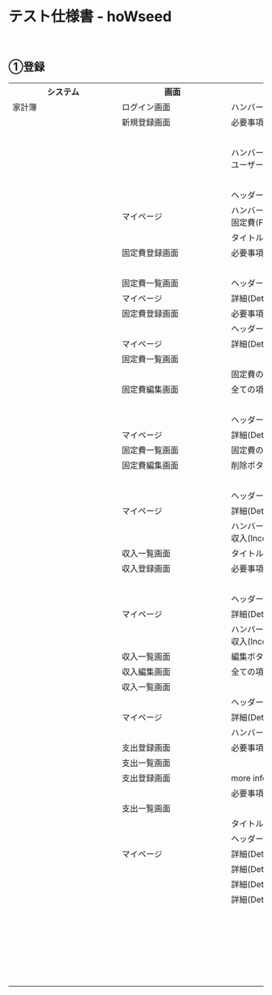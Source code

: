 # テスト仕様書 - hoWseed

<br>

## ①登録

<table>
  <tr>
    <th id="for_result">システム</th>
    <th id="for_result">画面</th>
    <th id="text">やること</th>
    <th id="text">想定結果</th>
    <th id="result">結果</th>
    <th id="result">実施不要</th>
  </tr>
  <tr>
    <td>家計簿</td>
    <td>ログイン画面</td>
    <td>ハンバーガーメニューを押下</td>
    <td>ログアウトボタンが表示されていない</td>
    <td id="checkbox"><input type="checkbox"></input>&nbsp;</td>
    <td> &nbsp;</td>
  </tr>
  <tr>
    <td></td>
    <td>新規登録画面</td>
    <td>必要事項を入力し登録ボタンを押下</td>
    <td>マイページに遷移する</td>
    <td id="checkbox"><input type="checkbox"></input>&nbsp;</td>
    <td> &nbsp;</td>
  </tr>
  <tr>
    <td></td>
    <td> &nbsp;</td>
    <td> &nbsp;</td>
    <td>ハンバーガーメニューの内容がログイン後の表示に変わっている</td>
    <td id="checkbox"><input type="checkbox"></input>&nbsp;</td>
    <td>&nbsp;</td>
  </tr>
  <tr>
    <td></td>
    <td> &nbsp;</td>
    <td>ハンバーガーメニューの設定(Settings)から<br>ユーザー情報(User Information)を押下</td>
    <td>ユーザー情報の編集画面に遷移する</td>
    <td id="checkbox"><input type="checkbox"></input>&nbsp;</td>
    <td>&nbsp;</td>
  </tr>
  <tr>
    <td></td>
    <td> &nbsp;</td>
    <td> &nbsp;</td>
    <td>登録した内容が表示されている</td>
    <td id="checkbox"><input type="checkbox"></input>&nbsp;</td>
    <td>&nbsp;</td>
  </tr>
  <tr>
    <td></td>
    <td> &nbsp;</td>
    <td>ヘッダーのロゴ画像を押下</td>
    <td>マイページに遷移する</td>
    <td id="checkbox"><input type="checkbox"></input>&nbsp;</td>
    <td>&nbsp;</td>
  </tr>
  <tr>
    <td></td>
    <td>マイページ</td>
    <td>ハンバーガーメニューの設定(Settings)から<br>固定費(Fixed Income)のボタンを押下</td>
    <td>固定費の一覧画面に遷移する</td>
    <td id="checkbox"><input type="checkbox"></input>&nbsp;</td>
    <td>&nbsp;</td>
  </tr>
  <tr>
    <td></td>
    <td> &nbsp;</td>
    <td>タイトル横の緑のプラスボタンを押下</td>
    <td>固定費の新規登録画面に遷移する</td>
    <td id="checkbox"><input type="checkbox"></input>&nbsp;</td>
    <td>&nbsp;</td>
  </tr>
  <tr>
    <td></td>
    <td>固定費登録画面</td>
    <td>必要事項を入力し登録ボタンを押下(１つめ)</td>
    <td>固定費の一覧画面に遷移する</td>
    <td id="checkbox"><input type="checkbox"></input>&nbsp;</td>
    <td>&nbsp;</td>
  </tr>
  <tr>
    <td></td>
    <td> &nbsp;</td>
    <td> &nbsp;</td>
    <td>登録した内容が一覧に表示されている(１つめ)</td>
    <td id="checkbox"><input type="checkbox"></input>&nbsp;</td>
    <td>&nbsp;</td>
  </tr>
  <tr>
    <td></td>
    <td>固定費一覧画面</td>
    <td>ヘッダーのロゴ画像を押下</td>
    <td>マイページに遷移する</td>
    <td id="checkbox"><input type="checkbox"></input>&nbsp;</td>
    <td>&nbsp;</td>
  </tr>
  <tr>
    <td></td>
    <td>マイページ</td>
    <td>詳細(Details)ボタンを押下</td>
    <td>固定費の合計が正しく表示されている</td>
    <td id="checkbox"><input type="checkbox"></input>&nbsp;</td>
    <td>&nbsp;</td>
  </tr>
  <tr>
    <td></td>
    <td>固定費登録画面</td>
    <td>必要事項を入力し登録ボタンを押下(２つめ)</td>
    <td>固定費の一覧画面に遷移する</td>
    <td id="checkbox"><input type="checkbox"></input>&nbsp;</td>
    <td>&nbsp;</td>
  </tr>
  <tr>
    <td></td>
    <td> &nbsp;</td>
    <td>ヘッダーのロゴ画像を押下</td>
    <td>マイページに遷移する</td>
    <td id="checkbox"><input type="checkbox"></input>&nbsp;</td>
    <td>&nbsp;</td>
  </tr>
  <tr>
    <td></td>
    <td>マイページ</td>
    <td>詳細(Details)ボタンを押下</td>
    <td>固定費の合計が正しく表示されている</td>
    <td id="checkbox"><input type="checkbox"></input>&nbsp;</td>
    <td>&nbsp;</td>
  </tr>
  <tr>
    <td></td>
    <td>固定費一覧画面</td>
    <td> &nbsp;</td>
    <td>登録した内容が一覧に表示されている(２つめ)</td>
    <td id="checkbox"><input type="checkbox"></input>&nbsp;</td>
    <td>&nbsp;</td>
  </tr>
  <tr>
    <td></td>
    <td> &nbsp;</td>
    <td>固定費の一覧画面から任意の科目を選択、編集ボタンを押下</td>
    <td>選択した科目の金額、説明が表示されている</td>
    <td id="checkbox"><input type="checkbox"></input>&nbsp;</td>
    <td>&nbsp;</td>
  </tr>
  <tr>
    <td></td>
    <td>固定費編集画面</td>
    <td>全ての項目を編集し、更新(Update)ボタンを押下</td>
    <td>固定費の一覧画面に遷移する</td>
    <td id="checkbox"><input type="checkbox"></input>&nbsp;</td>
    <td>&nbsp;</td>
  </tr>
  <tr>
    <td></td>
    <td> &nbsp;</td>
    <td> &nbsp;</td>
    <td>編集した内容が反映されている</td>
    <td id="checkbox"><input type="checkbox"></input>&nbsp;</td>
    <td>&nbsp;</td>
  </tr>
  <tr>
    <td></td>
    <td> &nbsp;</td>
    <td>ヘッダーのロゴ画像を押下</td>
    <td>マイページに遷移する</td>
    <td id="checkbox"><input type="checkbox"></input>&nbsp;</td>
    <td>&nbsp;</td>
  </tr>
  <tr>
    <td></td>
    <td>マイページ</td>
    <td>詳細(Details)ボタンを押下</td>
    <td>固定費の合計が正しく表示されている</td>
    <td id="checkbox"><input type="checkbox"></input>&nbsp;</td>
    <td>&nbsp;</td>
  </tr>
  <tr>
    <td></td>
    <td>固定費一覧画面</td>
    <td>固定費の一覧画面から任意の科目を選択、編集ボタンを押下</td>
    <td>編集後の内容が表示されている</td>
    <td id="checkbox"><input type="checkbox"></input>&nbsp;</td>
    <td>&nbsp;</td>
  </tr>
  <tr>
    <td></td>
    <td>固定費編集画面</td>
    <td>削除ボタンを押下</td>
    <td>固定費の一覧画面に遷移する</td>
    <td id="checkbox"><input type="checkbox"></input>&nbsp;</td>
    <td>&nbsp;</td>
  </tr>
  <tr>
    <td></td>
    <td> &nbsp;</td>
    <td> &nbsp;</td>
    <td>削除した科目が一覧画面に表示されていない</td>
    <td id="checkbox"><input type="checkbox"></input>&nbsp;</td>
    <td>&nbsp;</td>
  </tr>
  <tr>
    <td></td>
    <td> &nbsp;</td>
    <td>ヘッダーのロゴ画像を押下</td>
    <td>マイページに遷移する</td>
    <td id="checkbox"><input type="checkbox"></input>&nbsp;</td>
    <td>&nbsp;</td>
  </tr>
  <tr>
    <td></td>
    <td>マイページ</td>
    <td>詳細(Details)ボタンを押下</td>
    <td>固定費の合計が正しく表示されている</td>
    <td id="checkbox"><input type="checkbox"></input>&nbsp;</td>
    <td>&nbsp;</td>
  </tr>
  <tr>
    <td></td>
    <td> &nbsp;</td>
    <td>ハンバーガーメニューの設定(Settings)から、<br>収入(Incomes)を押下</td>
    <td>収入の一覧画面に遷移する</td>
    <td id="checkbox"><input type="checkbox"></input>&nbsp;</td>
    <td>&nbsp;</td>
  </tr>
  <tr>
    <td></td>
    <td>収入一覧画面</td>
    <td>タイトル横の緑のプラスボタンを押下</td>
    <td>収入の新規登録画面に遷移する</td>
    <td id="checkbox"><input type="checkbox"></input>&nbsp;</td>
    <td>&nbsp;</td>
  </tr>
  <tr>
    <td></td>
    <td>収入登録画面</td>
    <td>必要事項を入力し登録ボタンを押下</td>
    <td>収入の一覧画面に遷移する</td>
    <td id="checkbox"><input type="checkbox"></input>&nbsp;</td>
    <td>&nbsp;</td>
  </tr>
  <tr>
    <td></td>
    <td> &nbsp;</td>
    <td> &nbsp;</td>
    <td>登録した内容が一覧に表示されている</td>
    <td id="checkbox"><input type="checkbox"></input>&nbsp;</td>
    <td>&nbsp;</td>
  </tr>
  <tr>
    <td></td>
    <td> &nbsp;</td>
    <td>ヘッダーのロゴ画像を押下</td>
    <td>マイページに遷移する</td>
    <td id="checkbox"><input type="checkbox"></input>&nbsp;</td>
    <td>&nbsp;</td>
  </tr>
  <tr>
    <td></td>
    <td>マイページ</td>
    <td>詳細(Details)ボタンを押下</td>
    <td>今月の貯金額が正しく表示されている</td>
    <td id="checkbox"><input type="checkbox"></input>&nbsp;</td>
    <td>&nbsp;</td>
  </tr>
  <tr>
    <td></td>
    <td> &nbsp;</td>
    <td>ハンバーガーメニューの設定(Settings)から、<br>収入(Incomes)を押下</td>
    <td>収入一覧画面に遷移する</td>
    <td id="checkbox"><input type="checkbox"></input>&nbsp;</td>
    <td>&nbsp;</td>
  </tr>
  <tr>
    <td></td>
    <td>収入一覧画面</td>
    <td>編集ボタンを押下</td>
    <td>収入編集画面に遷移する</td>
    <td id="checkbox"><input type="checkbox"></input>&nbsp;</td>
    <td>&nbsp;</td>
  </tr>
  <tr>
    <td></td>
    <td>収入編集画面</td>
    <td>全ての項目を編集し、登録(Update)ボタンを押下</td>
    <td>収入一覧画面に遷移する</td>
    <td id="checkbox"><input type="checkbox"></input>&nbsp;</td>
    <td>&nbsp;</td>
  </tr>
  <tr>
    <td></td>
    <td>収入一覧画面</td>
    <td> &nbsp;</td>
    <td>編集した内容が反映されている</td>
    <td id="checkbox"><input type="checkbox"></input>&nbsp;</td>
    <td>&nbsp;</td>
  </tr>
  <tr>
    <td></td>
    <td> &nbsp;</td>
    <td>ヘッダーのロゴ画像を押下</td>
    <td>マイページに遷移する</td>
    <td id="checkbox"><input type="checkbox"></input>&nbsp;</td>
    <td>&nbsp;</td>
  </tr>
  <tr>
    <td></td>
    <td>マイページ</td>
    <td>詳細(Details)ボタンを押下</td>
    <td>今月の貯金額が編集した内容で正しく表示されている</td>
    <td id="checkbox"><input type="checkbox"></input>&nbsp;</td>
    <td>&nbsp;</td>
  </tr>
  <tr>
    <td></td>
    <td> &nbsp;</td>
    <td>ハンバーガーメニューから、吹き出しアイコンを押下</td>
    <td>支出登録画面に遷移する</td>
    <td id="checkbox"><input type="checkbox"></input>&nbsp;</td>
    <td>&nbsp;</td>
  </tr>
  <tr>
    <td></td>
    <td>支出登録画面</td>
    <td>必要事項を入力し登録ボタンを押下(１つめ)</td>
    <td>支出一覧画面に遷移する</td>
    <td id="checkbox"><input type="checkbox"></input>&nbsp;</td>
    <td>&nbsp;</td>
  </tr>
  <tr>
    <td></td>
    <td>支出一覧画面</td>
    <td> &nbsp;</td>
    <td>登録した内容が一覧に表示されている(１つめ)</td>
    <td id="checkbox"><input type="checkbox"></input>&nbsp;</td>
    <td>&nbsp;</td>
  </tr>
  <tr>
    <td></td>
    <td>支出登録画面</td>
    <td>more infoボタンを押下</td>
    <td>支出一覧画面に遷移する</td>
    <td id="checkbox"><input type="checkbox"></input>&nbsp;</td>
    <td>&nbsp;</td>
  </tr>
  <tr>
    <td></td>
    <td> &nbsp;</td>
    <td>必要事項を入力し登録ボタンを押下(２つめ)</td>
    <td>支出一覧画面に遷移する</td>
    <td id="checkbox"><input type="checkbox"></input>&nbsp;</td>
    <td>&nbsp;</td>
  </tr>
  <tr>
    <td></td>
    <td>支出一覧画面</td>
    <td> &nbsp;</td>
    <td>登録した内容が一覧に表示されている(２つめ)</td>
    <td id="checkbox"><input type="checkbox"></input>&nbsp;</td>
    <td>&nbsp;</td>
  </tr>
  <tr>
    <td></td>
    <td> &nbsp;</td>
    <td>タイトル横の緑のプラスボタンを押下</td>
    <td>支出登録画面に遷移する</td>
    <td id="checkbox"><input type="checkbox"></input>&nbsp;</td>
    <td>&nbsp;</td>
  </tr>
  <tr>
    <td></td>
    <td> &nbsp;</td>
    <td>ヘッダーのロゴ画像を押下</td>
    <td>マイページに遷移する</td>
    <td id="checkbox"><input type="checkbox"></input>&nbsp;</td>
    <td>&nbsp;</td>
  </tr>
  <tr>
    <td></td>
    <td>マイページ</td>
    <td>詳細(Details)の中の今日使った金額を押下</td>
    <td>支出一覧画面に遷移する</td>
    <td id="checkbox"><input type="checkbox"></input>&nbsp;</td>
    <td>&nbsp;</td>
  </tr>
  <tr>
    <td></td>
    <td> &nbsp;</td>
    <td>詳細(Details)の中の昨日使った金額を押下</td>
    <td>支出一覧画面に遷移する</td>
    <td id="checkbox"><input type="checkbox"></input>&nbsp;</td>
    <td>&nbsp;</td>
  </tr>
  <tr>
    <td></td>
    <td> &nbsp;</td>
    <td>詳細(Details)の中の今月の貯金額を押下</td>
    <td>収入一覧画面に遷移する</td>
    <td id="checkbox"><input type="checkbox"></input>&nbsp;</td>
    <td>&nbsp;</td>
  </tr>
  <tr>
    <td></td>
    <td> &nbsp;</td>
    <td>詳細(Details)の中の固定費の合計を押下</td>
    <td>固定費一覧画面に遷移する</td>
    <td id="checkbox"><input type="checkbox"></input>&nbsp;</td>
    <td>&nbsp;</td>
  </tr>
  <tr>
    <td></td>
    <td></td>
    <td></td>
    <td></td>
    <td id="checkbox"><input type="checkbox"></input>&nbsp;</td>
    <td>&nbsp;</td>
  </tr>
  <tr>
    <td></td>
    <td></td>
    <td></td>
    <td></td>
    <td id="checkbox"><input type="checkbox"></input>&nbsp;</td>
    <td>&nbsp;</td>
  </tr>
  <tr>
    <td></td>
    <td></td>
    <td></td>
    <td></td>
    <td id="checkbox"><input type="checkbox"></input>&nbsp;</td>
    <td>&nbsp;</td>
  </tr>
  <tr>
    <td></td>
    <td></td>
    <td></td>
    <td></td>
    <td id="checkbox"><input type="checkbox"></input>&nbsp;</td>
    <td>&nbsp;</td>
  </tr>
  <tr>
    <td></td>
    <td></td>
    <td></td>
    <td></td>
    <td id="checkbox"><input type="checkbox"></input>&nbsp;</td>
    <td>&nbsp;</td>
  </tr>
  <tr>
    <td></td>
    <td></td>
    <td></td>
    <td></td>
    <td id="checkbox"><input type="checkbox"></input>&nbsp;</td>
    <td>&nbsp;</td>
  </tr>
</table>

<style>
  th#for_result {
    min-width: 200px;
  }

  th#text {
    min-width: 500px;
  }

  th#result {
    min-width: 100px;
  }

  td#checkbox {
    text-align: center;
  }
</style>